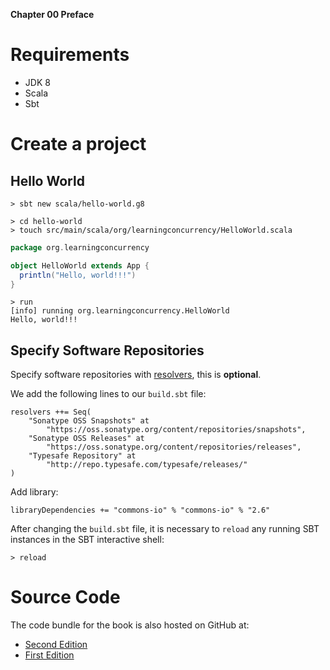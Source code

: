 **Chapter 00 Preface**

# Requirements
- JDK 8
- Scala
- Sbt

# Create a project
## Hello World
```
> sbt new scala/hello-world.g8

> cd hello-world
> touch src/main/scala/org/learningconcurrency/HelloWorld.scala
```


```scala
package org.learningconcurrency

object HelloWorld extends App {
  println("Hello, world!!!")
}
```
```
> run
[info] running org.learningconcurrency.HelloWorld 
Hello, world!!!
```

## Specify Software Repositories
Specify software repositories with [resolvers](https://www.scala-sbt.org/1.x/docs/Resolvers.html), this is **optional**.


We add the following lines to our `build.sbt` file:
```
resolvers ++= Seq(
    "Sonatype OSS Snapshots" at
        "https://oss.sonatype.org/content/repositories/snapshots",
    "Sonatype OSS Releases" at
        "https://oss.sonatype.org/content/repositories/releases",
    "Typesafe Repository" at
        "http://repo.typesafe.com/typesafe/releases/"
)
```

Add library:

```
libraryDependencies += "commons-io" % "commons-io" % "2.6"
```

After changing the `build.sbt` file, it is necessary to `reload` any running SBT instances in the SBT interactive shell:
```
> reload
```


# Source Code

The code bundle for the book is also hosted on GitHub at:
- [Second  Edition](https://github.com/PacktPublishing/Learning-Concurrent-Programming-In-Scala-Second-Edition)
- [First Edition](https://github.com/concurrent-programming-in-scala/learning-examples)
